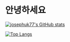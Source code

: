 # 안녕하세요
[![josephuk77's GitHub stats](https://github-readme-stats.vercel.app/api?username=josephuk77)](https://github.com/anuraghazra/github-readme-stats)


[![Top Langs](https://github-readme-stats.vercel.app/api/top-langs/?username=josephuk77)](https://github.com/anuraghazra/github-readme-stats)